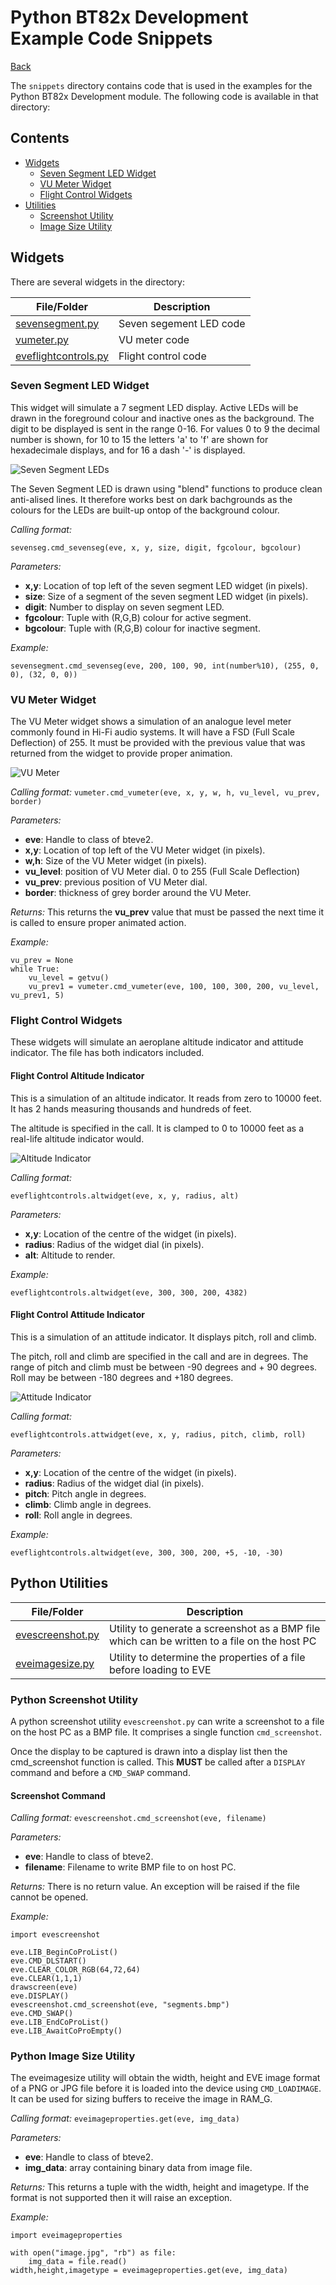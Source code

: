# Python BT82x Development Example Code Snippets

[Back](../README.md)

The `snippets` directory contains code that is used in the examples for the Python BT82x Development module. The following code is available in that directory:

## Contents

- [Widgets](#widgets)
  - [Seven Segment LED Widget](#Seven-Segment-LED-Widget)
  - [VU Meter Widget](#vu-meter-widget)
  - [Flight Control Widgets](#flight-control-widgets)
- [Utilities](#utilities)
  - [Screenshot Utility](#python-screenshot-utility)
  - [Image Size Utility](#python-image-size-utility)

## Widgets

There are several widgets in the directory:

| File/Folder | Description |
| --- | --- |
| [sevensegment.py](#Seven-Segment-LED-Widget) | Seven segement LED code |
| [vumeter.py](#vu-meter-widget) | VU meter code |
| [eveflightcontrols.py](#flight-control-widgets) | Flight control code |

### Seven Segment LED Widget

This widget will simulate a 7 segment LED display. Active LEDs will be drawn in the foreground colour and inactive ones as the background. The digit to be displayed is sent in the range 0-16. For values 0 to 9 the decimal number is shown, for 10 to 15 the letters 'a' to 'f' are shown for hexadecimale displays, and for 16 a dash '-' is displayed.

![Seven Segment LEDs](docs/segment123.png)

The Seven Segment LED is drawn using "blend" functions to produce clean anti-alised lines. It therefore works best on dark bachgrounds as the colours for the LEDs are built-up ontop of the background colour.

_Calling format:_

   `sevenseg.cmd_sevenseg(eve, x, y, size, digit, fgcolour, bgcolour)`

_Parameters:_

-   **x,y**: Location of top left of the seven segment LED widget (in pixels).
-   **size**: Size of a segment of the seven segment LED widget (in pixels).
-   **digit**: Number to display on seven segment LED. 
-   **fgcolour**: Tuple with (R,G,B) colour for active segment.
-   **bgcolour**: Tuple with (R,G,B) colour for inactive segment.

_Example:_

```
sevensegment.cmd_sevenseg(eve, 200, 100, 90, int(number%10), (255, 0, 0), (32, 0, 0))
```

### VU Meter Widget

The VU Meter widget shows a simulation of an analogue level meter commonly found in Hi-Fi audio systems. It will have a FSD (Full Scale Deflection) of 255. It must be provided with the previous value that was returned from the widget to provide proper animation. 

![VU Meter](docs/vumeter.png)

_Calling format:_
   `vumeter.cmd_vumeter(eve, x, y, w, h, vu_level, vu_prev, border)`

_Parameters:_
-   **eve**: Handle to class of bteve2.
-   **x,y**: Location of top left of the VU Meter widget (in pixels).
-   **w,h**: Size of the VU Meter widget (in pixels).
-   **vu_level**: position of VU Meter dial. 0 to 255 (Full Scale Deflection)
-   **vu_prev**: previous position of VU Meter dial.
-   **border**: thickness of grey border around the VU Meter.

_Returns:_
   This returns the **vu_prev** value that must be passed the next time it is 
   called to ensure proper animated action.

_Example:_
```
vu_prev = None
while True:
    vu_level = getvu()
    vu_prev1 = vumeter.cmd_vumeter(eve, 100, 100, 300, 200, vu_level, vu_prev1, 5)
```

### Flight Control Widgets

These widgets will simulate an aeroplane altitude indicator and attitude indicator. The file has both indicators included.

#### Flight Control Altitude Indicator

This is a simulation of an altitude indicator. It reads from zero to 10000 feet. It has 2 hands measuring thousands and hundreds of feet.

The altitude is specified in the call. It is clamped to 0 to 10000 feet as a real-life altitude indicator would.

![Altitude Indicator](docs/altitude.png)

_Calling format:_

   `eveflightcontrols.altwidget(eve, x, y, radius, alt)`

_Parameters:_

-   **x,y**: Location of the centre of the widget (in pixels).
-   **radius**: Radius of the widget dial (in pixels).
-   **alt**: Altitude to render.

_Example:_

```
eveflightcontrols.altwidget(eve, 300, 300, 200, 4382)
```

#### Flight Control Attitude Indicator

This is a simulation of an attitude indicator. It displays pitch, roll and climb.

The pitch, roll and climb are specified in the call and are in degrees. The range of pitch and climb must be between -90 degrees and + 90 degrees. Roll may be between -180 degrees and +180 degrees. 

![Attitude Indicator](docs/attitude.png)

_Calling format:_

   `eveflightcontrols.attwidget(eve, x, y, radius, pitch, climb, roll)`

_Parameters:_

-   **x,y**: Location of the centre of the widget (in pixels).
-   **radius**: Radius of the widget dial (in pixels).
-   **pitch**: Pitch angle in degrees.
-   **climb**: Climb angle in degrees.
-   **roll**: Roll angle in degrees.

_Example:_

```
eveflightcontrols.altwidget(eve, 300, 300, 200, +5, -10, -30)
```

## Python Utilities

| File/Folder | Description |
| --- | --- |
| [evescreenshot.py](#python-screenshot-utility) | Utility to generate a screenshot as a BMP file which can be written to a file on the host PC |
| [eveimagesize.py](#python-image-size-utility) | Utility to determine the properties of a file before loading to EVE |

### Python Screenshot Utility

A python screenshot utility `evescreenshot.py` can write a screenshot to a file on the host PC as a BMP file. It comprises a single function `cmd_screenshot`.

Once the display to be captured is drawn into a display list then the cmd_screenshot function is called. This **MUST** be called after a `DISPLAY` command and before a `CMD_SWAP` command.

#### Screenshot Command

_Calling format:_
   `evescreenshot.cmd_screenshot(eve, filename)`

_Parameters:_
-   **eve**: Handle to class of bteve2.
-   **filename**: Filename to write BMP file to on host PC.

_Returns:_
   There is no return value. An exception will be raised if the file cannot be opened.

_Example:_
```
import evescreenshot

eve.LIB_BeginCoProList()
eve.CMD_DLSTART()
eve.CLEAR_COLOR_RGB(64,72,64)
eve.CLEAR(1,1,1)
drawscreen(eve)
eve.DISPLAY()
evescreenshot.cmd_screenshot(eve, "segments.bmp")
eve.CMD_SWAP()
eve.LIB_EndCoProList()
eve.LIB_AwaitCoProEmpty()
```

### Python Image Size Utility

The eveimagesize utility will obtain the width, height and EVE image format of a PNG or JPG file before it is loaded into the device using `CMD_LOADIMAGE`. It can be used for sizing buffers to receive the image in RAM_G. 

_Calling format:_
   `eveimageproperties.get(eve, img_data)`

_Parameters:_
-   **eve**: Handle to class of bteve2.
-   **img_data**: array containing binary data from image file.

_Returns:_
   This returns a tuple with the width, height and imagetype. If the format is not supported then it will raise an exception.

_Example:_
```
import eveimageproperties

with open("image.jpg", "rb") as file:
    img_data = file.read()
width,height,imagetype = eveimageproperties.get(eve, img_data)
```
